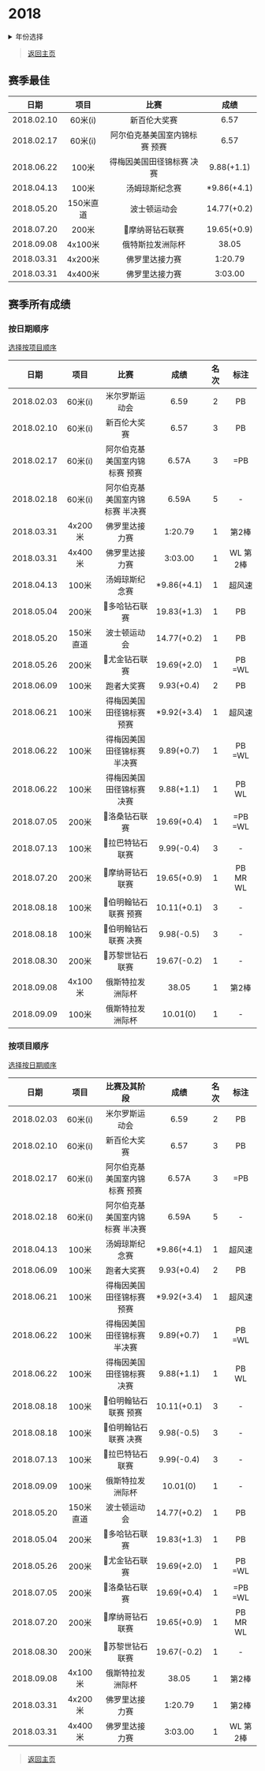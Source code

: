# 2018

<details>
<summary>年份选择</summary>

- [2024](./2024.md)

- [2023](./2023.md)

- [2022](./2022.md)

- [2021](./2021.md)

- [2020](./2020.md)

- [2019](./2019.md)

- [2018](./2018.md)

- [2017](./2017.md)

- [2016](./2016.md)

- [2015](./2015.md)

- [2014](./2014.md)

- [2013](./2013.md)

- [2012](./2012.md)

</details>

> [返回主页](../Profile.md)

## 赛季最佳

|    日期    |   项目    |             比赛              |    成绩     |
| :--------: | :-------: | :---------------------------: | :---------: |
| 2018.02.10 |  60米(i)  |         新百伦大奖赛          |    6.57     |
| 2018.02.17 |  60米(i)  | 阿尔伯克基美国室内锦标赛 预赛 |    6.57     |
| 2018.06.22 |   100米   |   得梅因美国田径锦标赛 决赛   | 9.88(+1.1)  |
| 2018.04.13 |   100米   |        汤姆琼斯纪念赛         | *9.86(+4.1) |
| 2018.05.20 | 150米直道 |         波士顿运动会          | 14.77(+0.2) |
| 2018.07.20 |   200米   |        💎摩纳哥钻石联赛        | 19.65(+0.9) |
| 2018.09.08 |  4x100米  |       俄特斯拉发洲际杯        |    38.05    |
| 2018.03.31 |  4x200米  |        佛罗里达接力赛         |   1:20.79   |
| 2018.03.31 |  4x400米  |        佛罗里达接力赛         |   3:03.00   |

## 赛季所有成绩

### 按日期顺序<a id='1'></a>

[选择按项目顺序](#2)

|    日期    |   项目    |              比赛               |    成绩     | 名次 |   标注   |
| :--------: | :-------: | :-----------------------------: | :---------: | :--: | :------: |
| 2018.02.03 |  60米(i)  |         米尔罗斯运动会          |    6.59     |  2   |    PB    |
| 2018.02.10 |  60米(i)  |          新百伦大奖赛           |    6.57     |  3   |    PB    |
| 2018.02.17 |  60米(i)  |  阿尔伯克基美国室内锦标赛 预赛  |    6.57A    |  3   |   =PB    |
| 2018.02.18 |  60米(i)  | 阿尔伯克基美国室内锦标赛 半决赛 |    6.59A    |  5   |    -     |
| 2018.03.31 |  4x200米  |         佛罗里达接力赛          |   1:20.79   |  1   |  第2棒   |
| 2018.03.31 |  4x400米  |         佛罗里达接力赛          |   3:03.00   |  1   | WL 第2棒 |
| 2018.04.13 |   100米   |         汤姆琼斯纪念赛          | *9.86(+4.1) |  1   |  超风速  |
| 2018.05.04 |   200米   |          💎多哈钻石联赛          | 19.83(+1.3) |  1   |    PB    |
| 2018.05.20 | 150米直道 |          波士顿运动会           | 14.77(+0.2) |  1   |    PB    |
| 2018.05.26 |   200米   |          💎尤金钻石联赛          | 19.69(+2.0) |  1   |  PB =WL  |
| 2018.06.09 |   100米   |           跑者大奖赛            | 9.93(+0.4)  |  2   |    PB    |
| 2018.06.21 |   100米   |    得梅因美国田径锦标赛 预赛    | *9.92(+3.4) |  1   |  超风速  |
| 2018.06.22 |   100米   |   得梅因美国田径锦标赛 半决赛   | 9.89(+0.7)  |  1   |  PB =WL  |
| 2018.06.22 |   100米   |    得梅因美国田径锦标赛 决赛    | 9.88(+1.1)  |  1   |  PB WL   |
| 2018.07.05 |   200米   |          💎洛桑钻石联赛          | 19.69(+0.4) |  1   | =PB =WL  |
| 2018.07.13 |   100米   |         💎拉巴特钻石联赛         | 9.99(-0.4)  |  3   |    -     |
| 2018.07.20 |   200米   |         💎摩纳哥钻石联赛         | 19.65(+0.9) |  1   | PB MR WL |
| 2018.08.18 |   100米   |      💎伯明翰钻石联赛 预赛       | 10.11(+0.1) |  3   |    -     |
| 2018.08.18 |   100米   |      💎伯明翰钻石联赛 决赛       | 9.98(-0.5)  |  3   |    -     |
| 2018.08.30 |   200米   |         💎苏黎世钻石联赛         | 19.67(-0.2) |  1   |    -     |
| 2018.09.08 |  4x100米  |        俄斯特拉发洲际杯         |    38.05    |  1   |  第2棒   |
| 2018.09.09 |   100米   |        俄斯特拉发洲际杯         |  10.01(0)   |  1   |    -     |

### 按项目顺序<a id='2'></a>

[选择按日期顺序](#1)

|    日期    |   项目    |          比赛及其阶段           |    成绩     | 名次 |   标注   |
| :--------: | :-------: | :-----------------------------: | :---------: | :--: | :------: |
| 2018.02.03 |  60米(i)  |         米尔罗斯运动会          |    6.59     |  2   |    PB    |
| 2018.02.10 |  60米(i)  |          新百伦大奖赛           |    6.57     |  3   |    PB    |
| 2018.02.17 |  60米(i)  |  阿尔伯克基美国室内锦标赛 预赛  |    6.57A    |  3   |   =PB    |
| 2018.02.18 |  60米(i)  | 阿尔伯克基美国室内锦标赛 半决赛 |    6.59A    |  5   |    -     |
| 2018.04.13 |   100米   |         汤姆琼斯纪念赛          | *9.86(+4.1) |  1   |  超风速  |
| 2018.06.09 |   100米   |           跑者大奖赛            | 9.93(+0.4)  |  2   |    PB    |
| 2018.06.21 |   100米   |    得梅因美国田径锦标赛 预赛    | *9.92(+3.4) |  1   |  超风速  |
| 2018.06.22 |   100米   |   得梅因美国田径锦标赛 半决赛   | 9.89(+0.7)  |  1   |  PB =WL  |
| 2018.06.22 |   100米   |    得梅因美国田径锦标赛 决赛    | 9.88(+1.1)  |  1   |  PB WL   |
| 2018.08.18 |   100米   |      💎伯明翰钻石联赛 预赛       | 10.11(+0.1) |  3   |    -     |
| 2018.08.18 |   100米   |      💎伯明翰钻石联赛 决赛       | 9.98(-0.5)  |  3   |    -     |
| 2018.07.13 |   100米   |         💎拉巴特钻石联赛         | 9.99(-0.4)  |  3   |    -     |
| 2018.09.09 |   100米   |        俄斯特拉发洲际杯         |  10.01(0)   |  1   |    -     |
| 2018.05.20 | 150米直道 |          波士顿运动会           | 14.77(+0.2) |  1   |    PB    |
| 2018.05.04 |   200米   |          💎多哈钻石联赛          | 19.83(+1.3) |  1   |    PB    |
| 2018.05.26 |   200米   |          💎尤金钻石联赛          | 19.69(+2.0) |  1   |  PB =WL  |
| 2018.07.05 |   200米   |          💎洛桑钻石联赛          | 19.69(+0.4) |  1   | =PB =WL  |
| 2018.07.20 |   200米   |         💎摩纳哥钻石联赛         | 19.65(+0.9) |  1   | PB MR WL |
| 2018.08.30 |   200米   |         💎苏黎世钻石联赛         | 19.67(-0.2) |  1   |    -     |
| 2018.09.08 |  4x100米  |        俄斯特拉发洲际杯         |    38.05    |  1   |  第2棒   |
| 2018.03.31 |  4x200米  |         佛罗里达接力赛          |   1:20.79   |  1   |  第2棒   |
| 2018.03.31 |  4x400米  |         佛罗里达接力赛          |   3:03.00   |  1   | WL 第2棒 |

> [返回主页](../Profile.md)